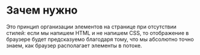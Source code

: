 # Зачем нужно

Это принцип организации элементов на странице 
при отсутствии стилей: если мы напишем HTML и
не напишем CSS, то отображение в браузере будет 
предсказуемо благодаря тому, что мы абсолютно 
точно знаем, как браузер располагает элементы в потоке.
